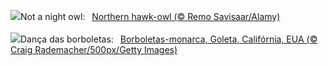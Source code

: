 ![](https://www.bing.com/th?id=OHR.HawkOwl_EN-GB0033020646_UHD.jpg&w=1000)Not a night owl:&nbsp;&ensp;[Northern hawk-owl (© Remo Savisaar/Alamy)](https://www.bing.com/th?id=OHR.HawkOwl_EN-GB0033020646_UHD.jpg)
<br><br/>
![](https://www.bing.com/th?id=OHR.WesternMonarchs_PT-BR3062491558_UHD.jpg&w=1000)Dança das borboletas:&nbsp;&ensp;[Borboletas-monarca, Goleta, Califórnia, EUA (© Craig Rademacher/500px/Getty Images)](https://www.bing.com/th?id=OHR.WesternMonarchs_PT-BR3062491558_UHD.jpg)
<br><br/>

